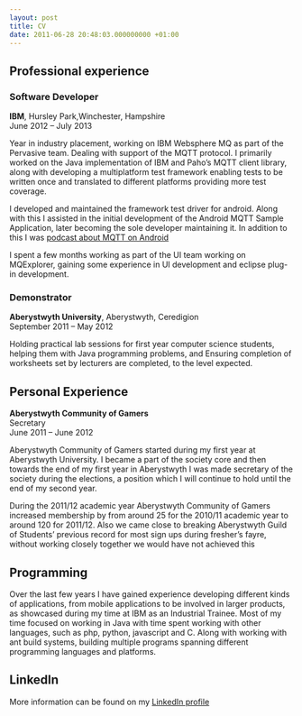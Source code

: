 ```yaml
---
layout: post
title: CV
date: 2011-06-28 20:48:03.000000000 +01:00
---
```



## Professional experience

### Software Developer

**IBM**, Hursley Park,Winchester, Hampshire  
 June 2012 – July 2013

Year in industry placement, working on IBM Websphere MQ as part of the Pervasive team. Dealing with support of the MQTT protocol. I primarily worked on the Java implementation of IBM and Paho’s MQTT client library, along with developing a multiplatform test framework enabling tests to be written once and translated to different platforms providing more test coverage.

I developed and maintained the framework test driver for android. Along with this I assisted in the initial development of the Android MQTT Sample Application, later becoming the sole developer maintaining it. In addition to this I was [podcast about MQTT on Android](https://www.ibm.com/developerworks/community/blogs/c565c720-fe84-4f63-873f-607d87787327/entry/getting_up_and_running_with_mobile_messaging_for_android1?lang=en)

I spent a few months working as part of the UI team working on MQExplorer, gaining some experience in UI development and eclipse plug-in development.

### Demonstrator

**Aberystwyth University**, Aberystwyth, Ceredigion  
 September 2011 – May 2012

Holding practical lab sessions for first year computer science students, helping them with Java programming problems, and Ensuring completion of worksheets set by lecturers are completed, to the level expected.


##  Personal Experience

**Aberystwyth Community of Gamers**  
 Secretary  
 June 2011 – June 2012

Aberystwyth Community of Gamers started during my first year at Aberystwyth University. I became a part of the society core and then towards the end of my first year in Aberystwyth I was made secretary of the society during the elections, a position which I will continue to hold until the end of my second year.

During the 2011/12 academic year Aberystwyth Community of Gamers increased membership by from around 25 for the 2010/11 academic year to around 120 for 2011/12. Also we came close to breaking Aberystwyth Guild of Students’ previous record for most sign ups during fresher’s fayre, without working closely together we would have not achieved this


## Programming

Over the last few years I have gained experience developing different kinds of applications, from mobile applications to be involved in larger products, as showcased during my time at IBM as an Industrial Trainee. Most of my time focused on working in Java with time spent working with other languages, such as php, python, javascript and C. Along with working with ant build systems, building multiple programs spanning different programming languages and platforms.


## LinkedIn

More information can be found on my [LinkedIn profile](http://uk.linkedin.com/in/rhysshort/)


